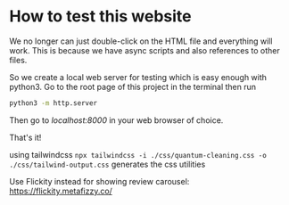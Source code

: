 # How to test this website

We no longer can just double-click on the HTML file and everything will work. This is because we have async scripts and also references to other files.

So we create a local web server for testing which is easy enough with python3. Go to the root page of this project in the terminal then run
```bash title='python3 webserver'
python3 -m http.server
```

Then go to *localhost:8000* in your web browser of choice.

That's it!

using tailwindcss
`npx tailwindcss -i ./css/quantum-cleaning.css -o ./css/tailwind-output.css` generates the css utilities

Use Flickity instead for showing review carousel: https://flickity.metafizzy.co/